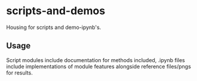 # scripts-and-demos
Housing for scripts and demo-ipynb's.

## Usage
Script modules include documentation for methods included, .ipynb files include implementations of module features alongside reference files/pngs for results.


